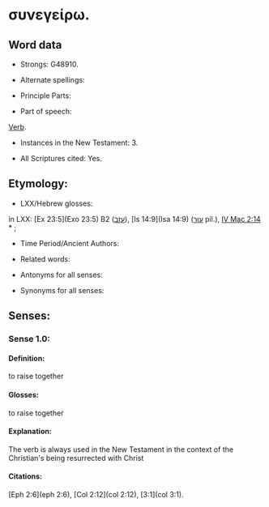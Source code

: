 # συνεγείρω.

<!-- Status: S2=NeedsReview -->
<!-- Lexica used for edits: BDAG LN FFM BN LSJM   -->

## Word data

* Strongs: G48910.

* Alternate spellings:


* Principle Parts: 


* Part of speech: 

[Verb](http://ugg.readthedocs.io/en/latest/verb.html).

* Instances in the New Testament: 3.

* All Scriptures cited: Yes.

## Etymology: 


* LXX/Hebrew glosses: 

in LXX: [Ex 23:5](Exo 23:5) B2 ([עזב](//en-uhl/H5800)), [Is 14:9](Isa 14:9) ([עוּר](//en-uhl/H5782) pil.), [IV Mac 2:14](4Macc.2.14) * ;

* Time Period/Ancient Authors: 


* Related words: 

* Antonyms for all senses:

* Synonyms for all senses: 


## Senses: 

### Sense  1.0: 

#### Definition: 

to raise together

#### Glosses: 

to raise together

#### Explanation: 

The verb is always used in the New Testament in the context of the Christian's being resurrected with Christ 

#### Citations: 

[Eph 2:6](eph 2:6), [Col 2:12](col 2:12), [3:1](col 3:1).
